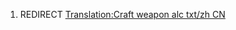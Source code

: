 1.  REDIRECT [Translation:Craft weapon alc txt/zh
    CN](Translation:Craft_weapon_alc_txt/zh_CN "wikilink")